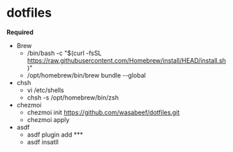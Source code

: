 # dotfiles

**Required**  

- Brew
  - /bin/bash -c "$(curl -fsSL https://raw.githubusercontent.com/Homebrew/install/HEAD/install.sh)"
  - /opt/homebrew/bin/brew bundle --global
- chsh
  - vi /etc/shells
  - chsh -s /opt/homebrew/bin/zsh
- chezmoi
  - chezmoi init https://github.com/wasabeef/dotfiles.git
  - chezmoi apply
- asdf
  - asdf plugin add ***
  - asdf insatll
